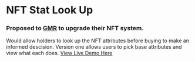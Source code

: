 # NFT Stat Look Up
### Proposed to [GMR](https://gmr.center/) to upgrade their NFT system.
Would allow holders to look up the NFT attributes before buying to make an informed descision. Version one allows users to pick base attributes and view what each does.
[View Live Demo Here](https://battle-leets-nft-attributes.vercel.app/)
